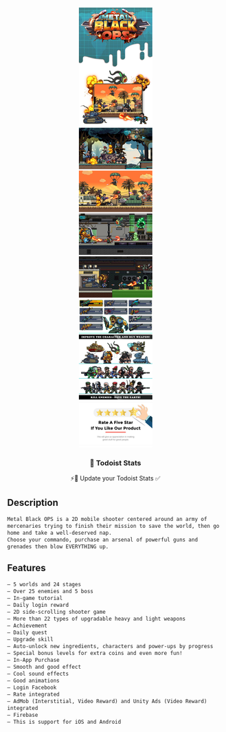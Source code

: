 
<p align="center">
  <img src="image.jpeg">
  <h3 align="center">🚧 Todoist Stats</h3>
  <p align="center">⚡️📌 Update your Todoist Stats ✅ </p>
</p>

## Description
    Metal Black OPS is a 2D mobile shooter centered around an army of mercenaries trying to finish their mission to save the world, then go home and take a well-deserved nap.
    Choose your commando, purchase an arsenal of powerful guns and grenades then blow EVERYTHING up.

## Features
    – 5 worlds and 24 stages
    – Over 25 enemies and 5 boss
    – In-game tutorial
    – Daily login reward
    – 2D side-scrolling shooter game
    – More than 22 types of upgradable heavy and light weapons
    – Achievement
    – Daily quest
    – Upgrade skill
    – Auto-unlock new ingredients, characters and power-ups by progress
    – Special bonus levels for extra coins and even more fun!
    – In-App Purchase
    – Smooth and good effect
    – Cool sound effects
    – Good animations
    – Login Facebook
    – Rate integrated
    – AdMob (Interstitial, Video Reward) and Unity Ads (Video Reward) integrated
    – Firebase
    – This is support for iOS and Android
